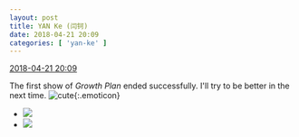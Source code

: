 ```yaml
---
layout: post
title: YAN Ke (闫钶)
date: 2018-04-21 20:09
categories: [ 'yan-ke' ]
---
```


<div class="weibo-info">
  <a href="https://weibo.com/6505423304/Gd9c03Ucv">2018-04-21 20:09</a>
</div>

The first show of *Growth Plan* ended successfully. I'll try to be better in the next time. ![cute](https://img.t.sinajs.cn/t4/appstyle/expression/ext/normal/09/2018new_keai_org.png){:.emoticon}

<!-- more -->

<ul class="weibo-pic-list-1">
  <li class="weibo-pic">
    <a href="https://wx1.sinaimg.cn/mw690/0076g5Mkgy1fqkjb18fc4j30qo1aztdn.jpg"><img src="https://wx1.sinaimg.cn/thumb150/0076g5Mkgy1fqkjb18fc4j30qo1aztdn.jpg"/></a>
  </li>
  <li class="weibo-pic">
    <a href="https://wx2.sinaimg.cn/mw690/0076g5Mkgy1fqkjb01ps7j30qo18s78t.jpg"><img src="https://wx2.sinaimg.cn/thumb150/0076g5Mkgy1fqkjb01ps7j30qo18s78t.jpg"/></a>
  </li>
</ul>
